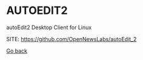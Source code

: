# AUTOEDIT2
 
 autoEdit2 Desktop Client for Linux
 
 SITE: https://github.com/OpenNewsLabs/autoEdit_2

 [Go back](https://portable-linux-apps.github.io/apps.html)
